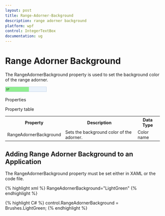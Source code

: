 ```yaml
---
layout: post
title: Range-Adorner-Background
description: range adorner background
platform: wpf
control: IntegerTextBox 
documentation: ug
---
```


# Range Adorner Background

The RangeAdornerBackground property is used to set the background color of the range adorner. 

![](Range-Adorner-Background_images/Range-Adorner-Background_img1.png)



Properties

Property table

<table>
<tr>
<th>
Property </th><th>
Description </th><th>
Data Type </th></tr>
<tr>
<td>
RangeAdornerBackground</td><td>
Sets the background color of the adorner.</td><td>
Color name</td></tr>
</table>

## Adding Range Adorner Background to an Application 

The RangeAdornerBackground property must be set either in XAML or the code file.


{% highlight xml %}  RangeAdornerBackground="LightGreen" {% endhighlight %}

{% highlight C# %} control.RangeAdornerBackground = Brushes.LightGreen; {% endhighlight %} 



